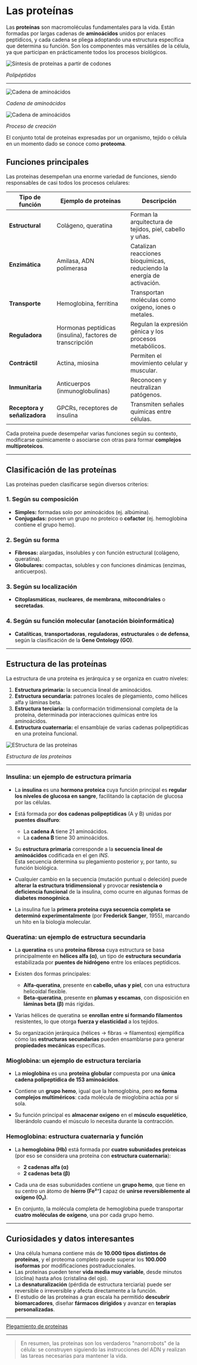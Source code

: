# Las proteínas

Las **proteínas** son macromoléculas fundamentales para la vida. Están formadas por largas cadenas de **aminoácidos** unidos por enlaces peptídicos, y cada cadena se pliega adoptando una estructura específica que determina su función. Son los componentes más versátiles de la célula, ya que participan en prácticamente todos los procesos biológicos.

![Síntesis de proteínas a partir de codones](B101/proteina0.png)

*Polipéptidos*

---

![Cadena de aminoácidos](B101/proteina1.png)

*Cadena de aminoácidos*


![Cadena de aminoácidos](B101/proteina2.png)

*Proceso de creación*

El conjunto total de proteínas expresadas por un organismo, tejido o célula en un momento dado se conoce como **proteoma**.

## Funciones principales
Las proteínas desempeñan una enorme variedad de funciones, siendo responsables de casi todos los procesos celulares:

| Tipo de función | Ejemplo de proteínas | Descripción |
|-----------------|----------------------|--------------|
| **Estructural** | Colágeno, queratina | Forman la arquitectura de tejidos, piel, cabello y uñas. |
| **Enzimática** | Amilasa, ADN polimerasa | Catalizan reacciones bioquímicas, reduciendo la energía de activación. |
| **Transporte** | Hemoglobina, ferritina | Transportan moléculas como oxígeno, iones o metales. |
| **Reguladora** | Hormonas peptídicas (insulina), factores de transcripción | Regulan la expresión génica y los procesos metabólicos. |
| **Contráctil** | Actina, miosina | Permiten el movimiento celular y muscular. |
| **Inmunitaria** | Anticuerpos (inmunoglobulinas) | Reconocen y neutralizan patógenos. |
| **Receptora y señalizadora** | GPCRs, receptores de insulina | Transmiten señales químicas entre células. |

Cada proteína puede desempeñar varias funciones según su contexto, modificarse químicamente o asociarse con otras para formar **complejos multiproteicos**.

---

## Clasificación de las proteínas

Las proteínas pueden clasificarse según diversos criterios:

### 1. Según su composición
- **Simples:** formadas solo por aminoácidos (ej. albúmina).  
- **Conjugadas:** poseen un grupo no proteico o **cofactor** (ej. hemoglobina contiene el grupo hemo).

### 2. Según su forma
- **Fibrosas:** alargadas, insolubles y con función estructural (colágeno, queratina).  
- **Globulares:** compactas, solubles y con funciones dinámicas (enzimas, anticuerpos).

### 3. Según su localización
- **Citoplasmáticas**, **nucleares**, **de membrana**, **mitocondriales** o **secretadas**.

### 4. Según su función molecular (anotación bioinformática)
- **Catalíticas**, **transportadoras**, **reguladoras**, **estructurales** o **de defensa**, según la clasificación de la **Gene Ontology (GO)**.

---

## Estructura de las proteínas
La estructura de una proteína es jerárquica y se organiza en cuatro niveles:

1. **Estructura primaria:** la secuencia lineal de aminoácidos.  
2. **Estructura secundaria:** patrones locales de plegamiento, como hélices alfa y láminas beta.  
3. **Estructura terciaria:** la conformación tridimensional completa de la proteína, determinada por interacciones químicas entre los aminoácidos.  
4. **Estructura cuaternaria:** el ensamblaje de varias cadenas polipeptídicas en una proteína funcional.


![EStructura de las proteínas](B101/pestructura.png)

*Estructura de las proteínas*

---

### Insulina: un ejemplo de estructura primaria

- La **insulina** es una **hormona proteica** cuya función principal es **regular los niveles de glucosa en sangre**, facilitando la captación de glucosa por las células.

- Está formada por **dos cadenas polipeptídicas** (A y B) unidas por **puentes disulfuro**:
  - La **cadena A** tiene 21 aminoácidos.  
  - La **cadena B** tiene 30 aminoácidos.  

- Su **estructura primaria** corresponde a la **secuencia lineal de aminoácidos** codificada en el gen *INS*.  
  Esta secuencia determina su plegamiento posterior y, por tanto, su función biológica.

- Cualquier cambio en la secuencia (mutación puntual o deleción) puede **alterar la estructura tridimensional** y provocar **resistencia o deficiencia funcional** de la insulina, como ocurre en algunas formas de **diabetes monogénica**.

- La insulina fue la **primera proteína cuya secuencia completa se determinó experimentalmente** (por **Frederick Sanger**, 1955), marcando un hito en la biología molecular.


### Queratina: un ejemplo de estructura secundaria

- La **queratina** es una **proteína fibrosa** cuya estructura se basa principalmente en **hélices alfa (α)**, un tipo de **estructura secundaria** estabilizada por **puentes de hidrógeno** entre los enlaces peptídicos.

- Existen dos formas principales:
  - **Alfa-queratina**, presente en **cabello, uñas y piel**, con una estructura helicoidal flexible.  
  - **Beta-queratina**, presente en **plumas y escamas**, con disposición en **láminas beta (β)** más rígidas.

- Varias hélices de queratina se **enrollan entre sí formando filamentos** resistentes, lo que otorga **fuerza y elasticidad** a los tejidos.

- Su organización jerárquica (hélices → fibras → filamentos) ejemplifica cómo las **estructuras secundarias** pueden ensamblarse para generar **propiedades mecánicas** específicas.


### Mioglobina: un ejemplo de estructura terciaria

- La **mioglobina** es una **proteína globular** compuesta por una **única cadena polipeptídica de 153 aminoácidos**.

- Contiene un **grupo hemo**, igual que la hemoglobina, pero **no forma complejos multiméricos**: cada molécula de mioglobina actúa por sí sola.

- Su función principal es **almacenar oxígeno** en el **músculo esquelético**, liberándolo cuando el músculo lo necesita durante la contracción.


### Hemoglobina: estructura cuaternaria y función

- La **hemoglobina (Hb)** está formada por **cuatro subunidades proteicas** (por eso se considera una proteína con **estructura cuaternaria**):

  - **2 cadenas alfa (α)**  
  - **2 cadenas beta (β)**

- Cada una de esas subunidades contiene un **grupo hemo**, que tiene en su centro un átomo de **hierro (Fe²⁺)** capaz de **unirse reversiblemente al oxígeno (O₂)**.

- En conjunto, la molécula completa de hemoglobina puede transportar **cuatro moléculas de oxígeno**, una por cada grupo hemo.

---

## Curiosidades y datos interesantes

- Una célula humana contiene más de **10.000 tipos distintos de proteínas**, y el proteoma completo puede superar los **100.000 isoformas** por modificaciones postraduccionales.  
- Las proteínas pueden tener **vida media muy variable**, desde minutos (ciclina) hasta años (cristalina del ojo).  
- La **desnaturalización** (pérdida de estructura terciaria) puede ser reversible o irreversible y afecta directamente a la función.  
- El estudio de las proteínas a gran escala ha permitido **descubrir biomarcadores**, diseñar **fármacos dirigidos** y avanzar en **terapias personalizadas**.

---

[Plegamiento de proteínas](01_plegamiento.md "Plegamiento de proteínas")

---

> En resumen, las proteínas son los verdaderos "nanorrobots" de la célula: se construyen siguiendo las instrucciones del ADN y realizan las tareas necesarias para mantener la vida.
